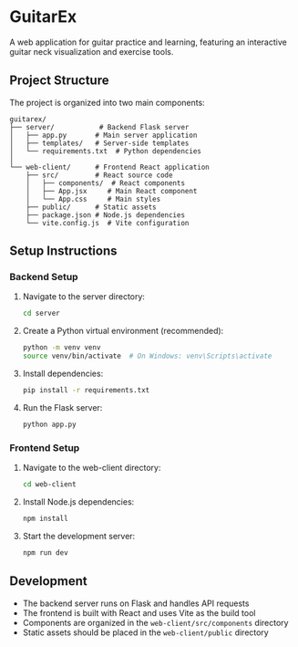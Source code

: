 # GuitarEx

A web application for guitar practice and learning, featuring an interactive guitar neck visualization and exercise tools.

## Project Structure

The project is organized into two main components:

```
guitarex/
├── server/           # Backend Flask server
│   ├── app.py       # Main server application
│   ├── templates/   # Server-side templates
│   └── requirements.txt  # Python dependencies
│
└── web-client/      # Frontend React application
    ├── src/         # React source code
    │   ├── components/  # React components
    │   ├── App.jsx     # Main React component
    │   └── App.css     # Main styles
    ├── public/      # Static assets
    ├── package.json # Node.js dependencies
    └── vite.config.js  # Vite configuration
```

## Setup Instructions

### Backend Setup
1. Navigate to the server directory:
   ```bash
   cd server
   ```
2. Create a Python virtual environment (recommended):
   ```bash
   python -m venv venv
   source venv/bin/activate  # On Windows: venv\Scripts\activate
   ```
3. Install dependencies:
   ```bash
   pip install -r requirements.txt
   ```
4. Run the Flask server:
   ```bash
   python app.py
   ```

### Frontend Setup
1. Navigate to the web-client directory:
   ```bash
   cd web-client
   ```
2. Install Node.js dependencies:
   ```bash
   npm install
   ```
3. Start the development server:
   ```bash
   npm run dev
   ```

## Development

- The backend server runs on Flask and handles API requests
- The frontend is built with React and uses Vite as the build tool
- Components are organized in the `web-client/src/components` directory
- Static assets should be placed in the `web-client/public` directory 